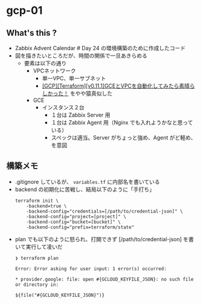 # gcp-01

## What's this ?
- Zabbix Advent Calendar # Day 24 の環境構築のために作成したコード
- 図を描きたいところだが、時間の関係で一旦あきらめる
    - 要素は以下の通り
        - VPCネットワーク
            - 単一VPC、単一サブネット
            - [[GCP][Terraform][v0.11.1]GCEとVPCを自動化してみたら素晴らしかった！](https://blog.adachin.me/archives/6854) をやや猿真似した
        - GCE
            - インスタンス２台
                - １台は Zabbix Server 用
                - １台は Zabbix Agent 用（Nginx でも入れようかなと思っている）
                - スペックは適当。Server がちょっと強め、Agent がど軽め、を意図

## 構築メモ
- .gitignore しているが、 `variables.tf` に内部名を書いている
- backend の初期化に苦戦し、結局以下のように「手打ち」
    ```
    terraform init \
        -backend=true \
        -backend-config="credentials=[/path/to/credential-json]" \
        -backend-config="project=[project]" \
        -backend-config="bucket=[bucket]" \
        -backend-config="prefix=terraform/state"
    ```
- plan でも以下のように怒られ、打開できず [/path/to/credential-json] を書いて実行して凌いだ
    ```
    ❯ terraform plan

    Error: Error asking for user input: 1 error(s) occurred:

    * provider.google: file: open #{GCLOUD_KEYFILE_JSON}: no such file or directory in:

    ${file("#{GCLOUD_KEYFILE_JSON}")}
    ```


